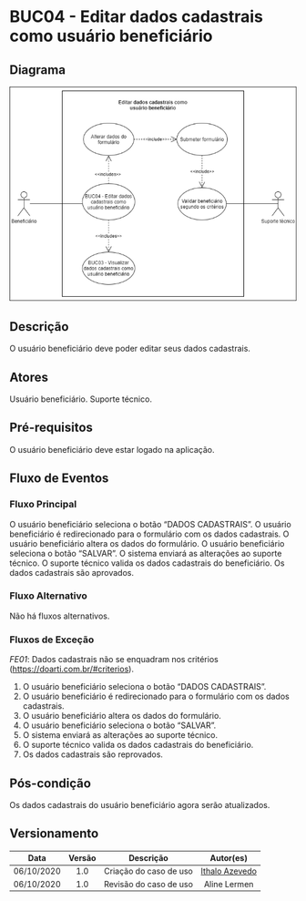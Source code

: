 # BUC04 - Editar dados cadastrais como usuário beneficiário

## Diagrama
![BUC04](../../../../assets/images/casosDeUso/BUC04.png)

## Descrição
O usuário beneficiário deve poder editar seus dados cadastrais.

## Atores
Usuário beneficiário.
Suporte técnico.

## Pré-requisitos
O usuário beneficiário deve estar logado na aplicação.

## Fluxo de Eventos

### Fluxo Principal
O usuário beneficiário seleciona o botão “DADOS CADASTRAIS”.
O usuário beneficiário é redirecionado para o formulário com os dados cadastrais.
O usuário beneficiário altera os dados do formulário.
O usuário beneficiário seleciona o botão “SALVAR”.
O sistema enviará as alterações ao suporte técnico.
O suporte técnico valida os dados cadastrais do beneficiário.
Os dados cadastrais são aprovados.

### Fluxo Alternativo
Não há fluxos alternativos.

### Fluxos de Exceção
*FE01*: Dados cadastrais não se enquadram nos critérios (https://doarti.com.br/#criterios).
1. O usuário beneficiário seleciona o botão “DADOS CADASTRAIS”.
2. O usuário beneficiário é redirecionado para o formulário com os dados cadastrais.
3. O usuário beneficiário altera os dados do formulário.
4. O usuário beneficiário seleciona o botão “SALVAR”.
5. O sistema enviará as alterações ao suporte técnico.
6. O suporte técnico valida os dados cadastrais do beneficiário.
7. Os dados cadastrais são reprovados.


## Pós-condição
Os dados cadastrais do usuário beneficiário agora serão atualizados.

## Versionamento
|    Data    | Versão |                        Descrição                         |                            Autor(es)                             |
| :--------: | :----: | :------------------------------------------------------: | :--------------------------------------------------------------: |
| 06/10/2020 | 1.0 | Criação do caso de uso | [Ithalo Azevedo](https://github.com/ithaloazevedo) |
| 06/10/2020 | 1.0 | Revisão do caso de uso | Aline Lermen |
